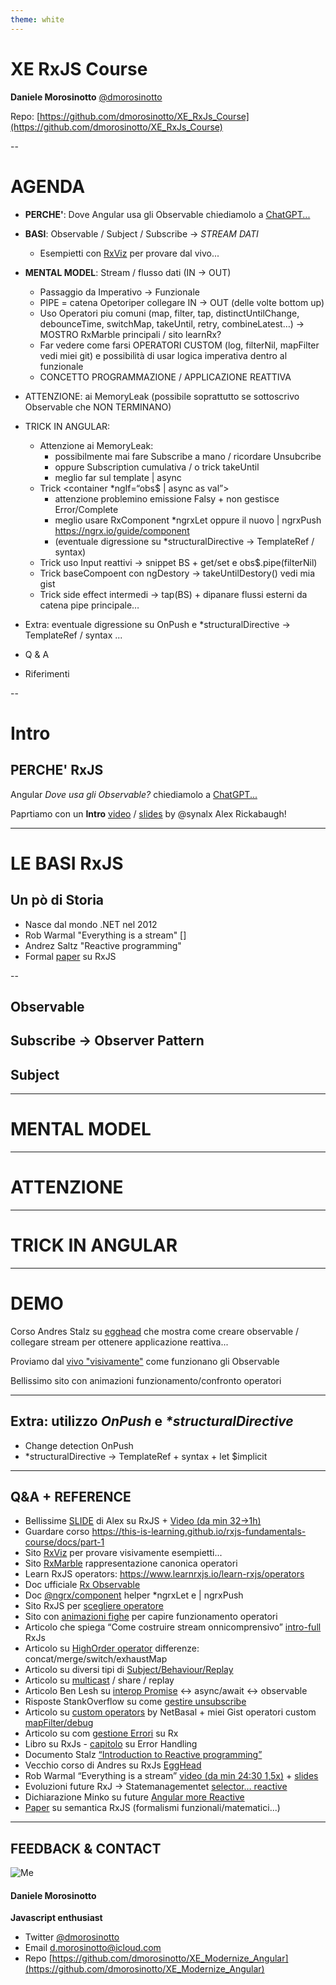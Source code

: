 ```yaml
---
theme: white
---
```


# XE RxJS Course

**Daniele Morosinotto**
[@dmorosinotto](https://twitter.com/dmorosinotto)

Repo: [https://github.com/dmorosinotto/XE_RxJs_Course](https://github.com/dmorosinotto/XE_RxJs_Course)

--

# AGENDA

-   **PERCHE'**: Dove Angular usa gli Observable chiediamolo a [ChatGPT...](https://twitter.com/brechtbilliet/status/1610330036799684609)
-   **BASI**: Observable / Subject / Subscribe -> _STREAM DATI_
    -   Esempietti con [RxViz](https://rxviz.com) per provare dal vivo...
-   **MENTAL MODEL**: Stream / flusso dati (IN -> OUT)
    -   Passaggio da Imperativo -> Funzionale
    -   PIPE = catena Opetoriper collegare IN -> OUT (delle volte bottom up)
    -   Uso Operatori piu comuni (map, filter, tap, distinctUntilChange, debounceTime, switchMap, takeUntil, retry, combineLatest…) -> MOSTRO RxMarble principali / sito learnRx?
    -   Far vedere come farsi OPERATORI CUSTOM (log, filterNil, mapFilter vedi miei git) e possibilità di usar logica imperativa dentro al funzionale
    -   CONCETTO PROGRAMMAZIONE / APPLICAZIONE REATTIVA
-   ATTENZIONE: ai MemoryLeak (possibile soprattutto se sottoscrivo Observable che NON TERMINANO)
-   TRICK IN ANGULAR:

    -   Attenzione ai MemoryLeak:
        -   possibilmente mai fare Subscribe a mano / ricordare Unsubcribe
        -   oppure Subscription cumulativa / o trick takeUntil
        -   meglio far sul template | async
    -   Trick <container \*ngIf=“obs$ | async as val”>
        -   attenzione problemino emissione Falsy + non gestisce Error/Complete
        -   meglio usare RxComponent \*ngrxLet oppure il nuovo | ngrxPush https://ngrx.io/guide/component
        -   (eventuale digressione su \*structuralDirective -> TemplateRef / syntax)
    -   Trick uso Input reattivi -> snippet BS + get/set e obs$.pipe(filterNil)
    -   Trick baseCompoent con ngDestory -> takeUntilDestory() vedi mia gist
    -   Trick side effect intermedi -> tap(BS) + dipanare flussi esterni da catena pipe principale…

-   Extra: eventuale digressione su OnPush e \*structuralDirective -> TemplateRef / syntax ...
-   Q & A
-   Riferimenti

--

# Intro

## PERCHE' RxJS

Angular _Dove usa gli Observable?_ chiediamolo a [ChatGPT...](https://twitter.com/brechtbilliet/status/1610330036799684609)

Paprtiamo con un **Intro** [video](https://www.youtube.com/watch?v=QfvwQEJVOig&t=1923s) / [slides](https://docs.google.com/presentation/d/11oED-HvlTvwsZ3WpunEOO6to6vogo7LSVcX7mUNSTrA/preview?slide=id.g2caf3dbbe5_2_8) by @synalx Alex Rickabaugh!

---

# LE BASI RxJS

## Un pò di Storia

-   Nasce dal mondo .NET nel 2012
-   Rob Warmal "Everything is a stream" []
-   Andrez Saltz "Reactive programming"
-   Formal [paper]() su RxJS

--

## Observable

## Subscribe -> Observer Pattern

## Subject

---

# MENTAL MODEL

---

# ATTENZIONE

---

# TRICK IN ANGULAR

---

# DEMO

Corso Andres Stalz su [egghead]() che mostra come creare observable / collegare stream per ottenere applicazione reattiva...

Proviamo dal [vivo "visivamente"]() come funzionano gli Observable

Bellissimo sito con animazioni funzionamento/confronto operatori

---

## Extra: utilizzo _OnPush_ e _\*structuralDirective_

-   Change detection OnPush
-   \*structuralDirective -> TemplateRef + syntax + let $implicit

---

## Q&A + REFERENCE

-   Bellissime [SLIDE](https://docs.google.com/presentation/d/11oED-HvlTvwsZ3WpunEOO6to6vogo7LSVcX7mUNSTrA/preview?slide=id.g2caf3dbbe5_2_8) di Alex su RxJS + [Video (da min 32->1h)](https://www.youtube.com/watch?t=32m3s&v=QfvwQEJVOig&feature=youtu.be)
-   Guardare corso https://this-is-learning.github.io/rxjs-fundamentals-course/docs/part-1
-   Sito [RxViz](https://rxviz.com) per provare visivamente esempietti...
-   Sito [RxMarble](https://rxmarbles.com) rappresentazione canonica operatori
-   Learn RxJS operators: https://www.learnrxjs.io/learn-rxjs/operators
-   Doc ufficiale [Rx Observable](https://reactivex.io/documentation/observable.html)
-   Doc [@ngrx/component](https://ngrx.io/guide/component) helper \*ngrxLet e | ngrxPush
-   Sito RxJS per [scegliere operatore](https://rxjs.dev/operator-decision-tree)
-   Sito con [animazioni fighe](https://reactive.how) per capire funzionamento operatori
-   Articolo che spiega “Come costruire stream onnicomprensivo” [intro-full](https://medium.com/angular-in-depth/the-extensive-guide-to-creating-streams-in-rxjs-aaa02baaff9a) RxJs
-   Articolo su [HighOrder operator](https://blog.angular-university.io/rxjs-higher-order-mapping/) differenze: concat/merge/switch/exhaustMap
-   Articolo su diversi tipi di [Subject/Behaviour/Replay](https://levelup.gitconnected.com/rxjs-subjects-explained-with-examples-78ae7b9edfc)
-   Articolo su [multicast](https://blog.strongbrew.io/multicasting-operators-in-rxjs/) / share / replay
-   Articolo Ben Lesh su [interop Promise](https://benlesh.medium.com/rxjs-observable-interop-with-promises-and-async-await-bebb05306875) <-> async/await <-> observable
-   Risposte StankOverflow su come [gestire unsubscribe](https://stackoverflow.com/questions/38008334/angular-rxjs-when-should-i-unsubscribe-from-subscription#answer-41177163)
-   Articolo su [custom operators](https://netbasal.com/creating-custom-operators-in-rxjs-32f052d69457) by NetBasal + miei Gist operatori custom [mapFilter/debug](https://gist.github.com/dmorosinotto/f98370a39d9041358915b8a493cf3654)
-   Articolo su com [gestione Errori](https://blog.angular-university.io/rxjs-error-handling/) su Rx
-   Libro su RxJs - [capitolo](https://livebook.manning.com/book/rxjs-in-action/chapter-7/) su Error Handling
-   Documento Stalz [“Introduction to Reactive programming”](https://gist.github.com/staltz/868e7e9bc2a7b8c1f754)
-   Vecchio corso di Andres su RxJs [EggHead](https://app.egghead.io/playlists/introduction-to-reactive-programming-using-rxjs-5)
-   Rob Warmal “Everything is a stream” [video (da min 24:30 1,5x)](https://youtu.be/UHI0AzD_WfY?t=1470) + [slides](https://slides.com/robwormald/everything-is-a-stream)
-   Evoluzioni future RxJ -> Statemanagementet [selector… reactive](https://dev.to/this-is-angular/i-changed-my-mind-angular-needs-a-reactive-primitive-n2g)
-   Dichiarazione Minko su future [Angular more Reactive](https://twitter.com/mgechev/status/1612870428359561217)
-   [Paper](https://dl.acm.org/doi/pdf/10.1145/3563837.3568340) su semantica RxJS (formalismi funzionali/matematici...)

---

## FEEDBACK & CONTACT

![Me](https://www.xedotnet.org/media/1032/morosinotto_foto.jpg?height=300)

#### Daniele Morosinotto

**Javascript enthusiast**

-   Twitter [@dmorosinotto](https://twitter.com/dmorosinotto)
-   Email [d.morosinotto@icloud.com](d.morosinotto@icloud.com)
-   Repo [https://github.com/dmorosinotto/XE_Modernize_Angular](https://github.com/dmorosinotto/XE_Modernize_Angular)
